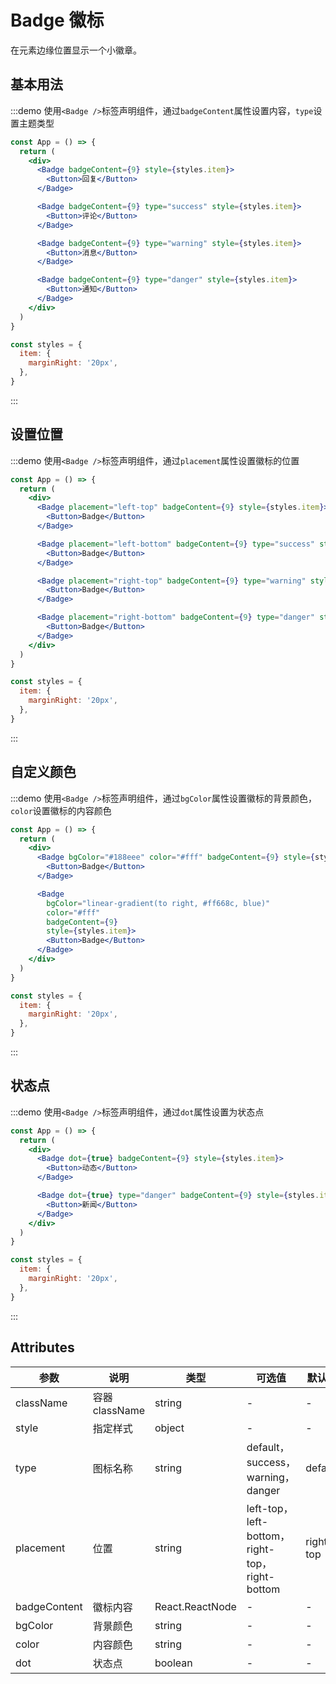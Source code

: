 # Badge 徽标

在元素边缘位置显示一个小徽章。

## 基本用法

:::demo 使用`<Badge />`标签声明组件，通过`badgeContent`属性设置内容，`type`设置主题类型

```jsx
const App = () => {
  return (
    <div>
      <Badge badgeContent={9} style={styles.item}>
        <Button>回复</Button>
      </Badge>

      <Badge badgeContent={9} type="success" style={styles.item}>
        <Button>评论</Button>
      </Badge>

      <Badge badgeContent={9} type="warning" style={styles.item}>
        <Button>消息</Button>
      </Badge>

      <Badge badgeContent={9} type="danger" style={styles.item}>
        <Button>通知</Button>
      </Badge>
    </div>
  )
}

const styles = {
  item: {
    marginRight: '20px',
  },
}
```

:::

## 设置位置

:::demo 使用`<Badge />`标签声明组件，通过`placement`属性设置徽标的位置

```jsx
const App = () => {
  return (
    <div>
      <Badge placement="left-top" badgeContent={9} style={styles.item}>
        <Button>Badge</Button>
      </Badge>

      <Badge placement="left-bottom" badgeContent={9} type="success" style={styles.item}>
        <Button>Badge</Button>
      </Badge>

      <Badge placement="right-top" badgeContent={9} type="warning" style={styles.item}>
        <Button>Badge</Button>
      </Badge>

      <Badge placement="right-bottom" badgeContent={9} type="danger" style={styles.item}>
        <Button>Badge</Button>
      </Badge>
    </div>
  )
}

const styles = {
  item: {
    marginRight: '20px',
  },
}
```

:::

## 自定义颜色

:::demo 使用`<Badge />`标签声明组件，通过`bgColor`属性设置徽标的背景颜色，`color`设置徽标的内容颜色

```jsx
const App = () => {
  return (
    <div>
      <Badge bgColor="#188eee" color="#fff" badgeContent={9} style={styles.item}>
        <Button>Badge</Button>
      </Badge>

      <Badge
        bgColor="linear-gradient(to right, #ff668c, blue)"
        color="#fff"
        badgeContent={9}
        style={styles.item}>
        <Button>Badge</Button>
      </Badge>
    </div>
  )
}

const styles = {
  item: {
    marginRight: '20px',
  },
}
```

:::

## 状态点

:::demo 使用`<Badge />`标签声明组件，通过`dot`属性设置为状态点

```jsx
const App = () => {
  return (
    <div>
      <Badge dot={true} badgeContent={9} style={styles.item}>
        <Button>动态</Button>
      </Badge>

      <Badge dot={true} type="danger" badgeContent={9} style={styles.item}>
        <Button>新闻</Button>
      </Badge>
    </div>
  )
}

const styles = {
  item: {
    marginRight: '20px',
  },
}
```

:::

## Attributes

| 参数         | 说明           | 类型            | 可选值                                         | 默认值    |
| ------------ | -------------- | --------------- | ---------------------------------------------- | --------- |
| className    | 容器 className | string          | -                                              | -         |
| style        | 指定样式       | object          | -                                              | -         |
| type         | 图标名称       | string          | default，success，warning，danger              | default   |
| placement    | 位置           | string          | left-top，left-bottom，right-top，right-bottom | right-top |
| badgeContent | 徽标内容       | React.ReactNode | -                                              | -         |
| bgColor      | 背景颜色       | string          | -                                              | -         |
| color        | 内容颜色       | string          | -                                              | -         |
| dot          | 状态点         | boolean         | -                                              | -         |

